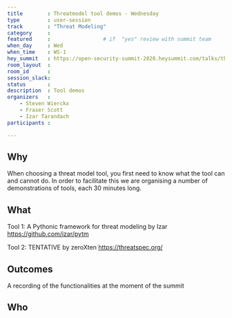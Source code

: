 ```yaml
---
title        : Threatmodel tool demos - Wednesday 
type         : user-session
track        : "Threat Modeling"
category     :
featured     :                 # if  "yes" review with summit team
when_day     : Wed
when_time    : WS-1
hey_summit   : https://open-security-summit-2020.heysummit.com/talks/threatmodel-tool-demos-wednesday-11am-bst/
room_layout  :
room_id      : 
session_slack: 
status       : 
description  : Tool demos
organizers   :
    - Steven Wierckx
    - Fraser Scott 
    - Izar Tarandach
participants :

---
```


## Why
When choosing a threat model tool, you first need to know what the tool can and cannot do. In order to facilitate this we are organising a number of demonstrations of tools, each 30 minutes long.

## What
Tool 1: A Pythonic framework for threat modeling by Izar
https://github.com/izar/pytm

Tool 2: TENTATIVE by zeroXten
https://threatspec.org/


## Outcomes
A recording of the functionalities at the moment of the summit

## Who

